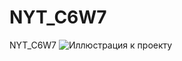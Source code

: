 # NYT_C6W7
 NYT_C6W7
 ![Иллюстрация к проекту](https://github.com/LoparevaM/NYT_C6W7/raw/NYT_C6W7/C:\Users\Marina\Coursera\image/map.gif)
